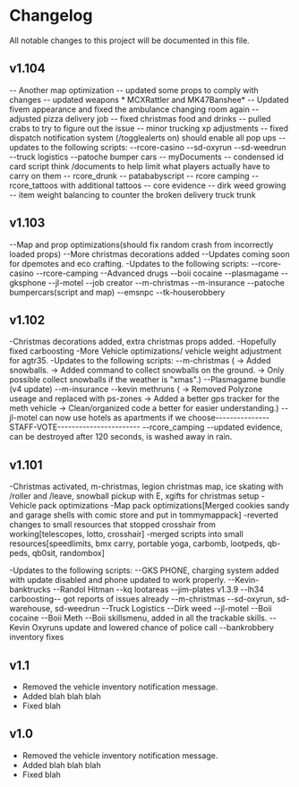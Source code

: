 # Changelog    
All notable changes to this project will be documented in this file.
## v1.104
-- Another map optimization
-- updated some props to comply with changes
-- updated weapons * MCXRattler and MK47Banshee*
-- Updated fivem appearance and fixed the ambulance changing room again
-- adjusted pizza delivery job
-- fixed christmas food and drinks
-- pulled crabs to try to figure out the issue
-- minor trucking xp adjustments
-- fixed dispatch notification system (/togglealerts on) should enable all pop ups
--updates to the following scripts:
  --rcore-casino
  --sd-oxyrun
  --sd-weedrun
  --truck logistics
  --patoche bumper cars
  -- myDocuments -- condensed id card script think /documents to help limit what players actually have to carry on them
  -- rcore_drunk
  -- patababyscript
  -- rcore camping
  -- rcore_tattoos with additional tattoos
  -- core evidence
  -- dirk weed growing
  -- item weight balancing to counter the broken delivery truck trunk
  
  
## v1.103
--Map and prop optimizations(should fix random crash from incorrectly loaded props)
--More christmas decorations added
--Updates coming soon for dpemotes and eco crafting.
-Updates to the following scripts:
  --rcore-casino
  --rcore-camping
  --Advanced drugs
  --boii cocaine
  --plasmagame
  --gksphone
  --jl-motel
  --job creator
  --m-christmas
  --m-insurance
  --patoche bumpercars(script and map)
  --emsnpc
  --tk-houserobbery
## v1.102
-Christmas decorations added, extra christmas props added.
-Hopefully fixed carboosting
-More Vehicle optimizations/ vehicle weight adjustment for agtr35.
-Updates to the following scripts:
  --m-christmas (
    -> Added snowballs.
    -> Added command to collect snowballs on the ground.
    -> Only possible collect snowballs if the weather is "xmas".)
  --Plasmagame bundle (v4 update)
  --m-insurance
  --kevin methruns (
    -> Removed Polyzone useage and replaced with ps-zones
    -> Added a better gps tracker for the meth vehicle
    -> Clean/organized code a better for easier understanding.)
  --jl-motel can now use hotels as apartments if we choose---------------STAFF-VOTE-----------------------
  --rcore_camping 
  --updated evidence, can be destroyed after 120 seconds, is washed away in rain.
## v1.101
-Christmas activated, m-christmas, legion christmas map, ice skating with /roller and /leave, snowball pickup with E, xgifts for christmas setup
-Vehicle pack optimizations
-Map pack optimizations[Merged cookies sandy and garage shells with comic store and put in tommymappack]
-reverted changes to small resources that stopped crosshair from working[telescopes, lotto, crosshair]
-merged scripts into small resources[speedlimits, bmx carry, portable yoga, carbomb, lootpeds, qb-peds, qb0sit, randombox]

-Updates to the following scripts:
  --GKS PHONE, charging system added with update disabled and phone updated to work properly.
  --Kevin-banktrucks
  --Randol Hitman
  --kq lootareas
  --jim-plates v1.3.9
  --lh34 carboosting-- got reports of issues already
  --m-christmas
  --sd-oxyrun, sd-warehouse, sd-weedrun
  --Truck Logistics
  --Dirk weed
  --jl-motel
  --Boii cocaine
  --Boii Meth
  --Boii skillsmenu, added in all the trackable skills.
  --Kevin Oxyruns update and lowered chance of police call
  --bankrobbery inventory fixes
## v1.1
- Removed the vehicle inventory notification message.
- Added blah blah blah
- Fixed blah 

## v1.0
- Removed the vehicle inventory notification message.
- Added blah blah blah
- Fixed blah 
